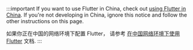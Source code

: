 :::important
If you want to use Flutter in China,
check out [using Flutter in China][in china].
If you're not developing in China, ignore this notice
and follow the other instructions on this page.

如果你正在中国的网络环境下配置 Flutter，
请参考 [在中国网络环境下使用 Flutter][in china] 文档.
:::

[in china]: https://docs.flutter.cn/community/china/
